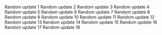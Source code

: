 Random update 1
Random update 2
Random update 3
Random update 4
Random update 5
Random update 6
Random update 7
Random update 8
Random update 9
Random update 10
Random update 11
Random update 12
Random update 13
Random update 14
Random update 15
Random update 16
Random update 17
Random update 18
